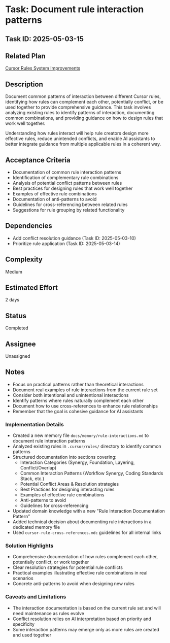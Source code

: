 # Task: Document rule interaction patterns

## Task ID: 2025-05-03-15

## Related Plan

[Cursor Rules System Improvements](../plans/cursor-rules-improvement.md)

## Description

Document common patterns of interaction between different Cursor rules, identifying how rules can complement each other, potentially conflict, or be used together to provide comprehensive guidance. This task involves analyzing existing rules to identify patterns of interaction, documenting common combinations, and providing guidance on how to design rules that work well together.

Understanding how rules interact will help rule creators design more effective rules, reduce unintended conflicts, and enable AI assistants to better integrate guidance from multiple applicable rules in a coherent way.

## Acceptance Criteria

- Documentation of common rule interaction patterns
- Identification of complementary rule combinations
- Analysis of potential conflict patterns between rules
- Best practices for designing rules that work well together
- Examples of effective rule combinations
- Documentation of anti-patterns to avoid
- Guidelines for cross-referencing between related rules
- Suggestions for rule grouping by related functionality

## Dependencies

- Add conflict resolution guidance (Task ID: 2025-05-03-10)
- Prioritize rule application (Task ID: 2025-05-03-14)

## Complexity

Medium

## Estimated Effort

2 days

## Status

Completed

## Assignee

Unassigned

## Notes

- Focus on practical patterns rather than theoretical interactions
- Document real examples of rule interactions from the current rule set
- Consider both intentional and unintentional interactions
- Identify patterns where rules naturally complement each other
- Document how to use cross-references to enhance rule relationships
- Remember that the goal is cohesive guidance for AI assistants

### Implementation Details

- Created a new memory file `docs/memory/rule-interactions.md` to document rule interaction patterns
- Analyzed existing rules in `.cursor/rules/` directory to identify common patterns
- Structured documentation into sections covering:
  - Interaction Categories (Synergy, Foundation, Layering, Conflict/Overlap)
  - Common Interaction Patterns (Workflow Synergy, Coding Standards Stack, etc.)
  - Potential Conflict Areas & Resolution strategies
  - Best Practices for designing interacting rules
  - Examples of effective rule combinations
  - Anti-patterns to avoid
  - Guidelines for cross-referencing
- Updated domain knowledge with a new "Rule Interaction Documentation Pattern"
- Added technical decision about documenting rule interactions in a dedicated memory file
- Used `cursor-rule-cross-references.mdc` guidelines for all internal links

### Solution Highlights

- Comprehensive documentation of how rules complement each other, potentially conflict, or work together
- Clear resolution strategies for potential rule conflicts
- Practical examples illustrating effective rule combinations in real scenarios
- Concrete anti-patterns to avoid when designing new rules

### Caveats and Limitations

- The interaction documentation is based on the current rule set and will need maintenance as rules evolve
- Conflict resolution relies on AI interpretation based on priority and specificity
- Some interaction patterns may emerge only as more rules are created and used together

